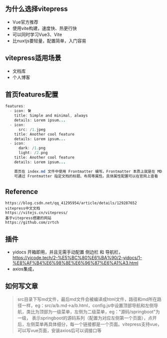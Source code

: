 ## 为什么选择vitepress
- Vue官方推荐
- 使用vite构建，速度快、热更行快
- 可以同时学习Vue3、Vite
- 比nuxtjs要轻量，配置简单，入门容易


## vitepress适用场景
- 文档库
- 个人博客


## 首页features配置
```java
features:
  - icon: 🛠️
    title: Simple and minimal, always
    details: Lorem ipsum...
  - icon:
      src: /1.jpeg
    title: Another cool feature
    details: Lorem ipsum...
  - icon:
      dark: /1.png
      light: /2.png
    title: Another cool feature
    details: Lorem ipsum...
	
	首页在 index.md 文件中使用 Frontmatter 编写。Frontmatter 本质上就是在 MD 文件中编写 yaml 获取 JSON，位于两个 — 之间，且必须放在 MD 文件的顶部。
	可通过 Frontmatter 指定文档的标题、布局等属性。具体属性配置可以在官网上查看
```

## Reference
```
https://blog.csdn.net/qq_41295954/article/details/129287652
vitepress中文文档
https://vitejs.cn/vitepress/
基于vitepress搭建的网站
https://github.com/zrtch
```

## 插件
- yidocs 开箱即用，并且无需手动配置 侧边栏 和 导航栏，https://yicode.tech/2-%E5%BC%80%E6%BA%90/2-yidocs/1-%E8%AF%B4%E6%98%8E%E6%96%87%E6%A1%A3.html
- axios集成，
## 如何写文章

> src目录下写md文件，最后md文件会被编译成html文件，路径和md所在路径一样，eg：src/a/b.md->a/b.html，config.js中设置顶部导航和左侧导航，类比为顶部为一级菜单，左侧为二级菜单，eg："源码/springboot"为一级，
表示springboot的源码系列（配置为对应左侧第一个页面），点开后，左侧菜单再具体细分，每一个链接都是一个页面。vitepress支持vue，可以写vue页面，安装axios后可以调接口等

